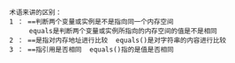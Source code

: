     术语来讲的区别：
    1 ： ==判断两个变量或实例是不是指向同一个内存空间    
         equals是判断两个变量或实例所指向的内存空间的值是不是相同 
    2 ： ==是指对内存地址进行比较  equals()是对字符串的内容进行比较
    3 ： ==指引用是否相同  equals()指的是值是否相同
